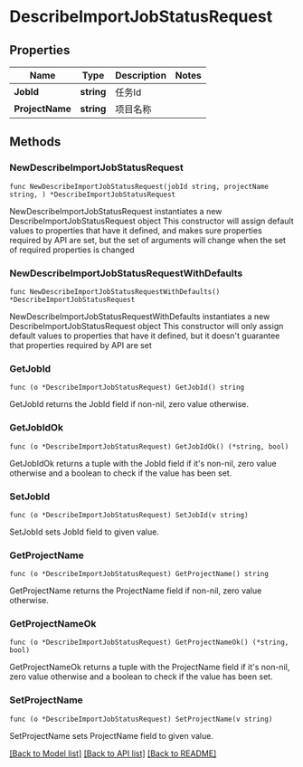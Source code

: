 # DescribeImportJobStatusRequest

## Properties

Name | Type | Description | Notes
------------ | ------------- | ------------- | -------------
**JobId** | **string** | 任务Id | 
**ProjectName** | **string** | 项目名称 | 

## Methods

### NewDescribeImportJobStatusRequest

`func NewDescribeImportJobStatusRequest(jobId string, projectName string, ) *DescribeImportJobStatusRequest`

NewDescribeImportJobStatusRequest instantiates a new DescribeImportJobStatusRequest object
This constructor will assign default values to properties that have it defined,
and makes sure properties required by API are set, but the set of arguments
will change when the set of required properties is changed

### NewDescribeImportJobStatusRequestWithDefaults

`func NewDescribeImportJobStatusRequestWithDefaults() *DescribeImportJobStatusRequest`

NewDescribeImportJobStatusRequestWithDefaults instantiates a new DescribeImportJobStatusRequest object
This constructor will only assign default values to properties that have it defined,
but it doesn't guarantee that properties required by API are set

### GetJobId

`func (o *DescribeImportJobStatusRequest) GetJobId() string`

GetJobId returns the JobId field if non-nil, zero value otherwise.

### GetJobIdOk

`func (o *DescribeImportJobStatusRequest) GetJobIdOk() (*string, bool)`

GetJobIdOk returns a tuple with the JobId field if it's non-nil, zero value otherwise
and a boolean to check if the value has been set.

### SetJobId

`func (o *DescribeImportJobStatusRequest) SetJobId(v string)`

SetJobId sets JobId field to given value.


### GetProjectName

`func (o *DescribeImportJobStatusRequest) GetProjectName() string`

GetProjectName returns the ProjectName field if non-nil, zero value otherwise.

### GetProjectNameOk

`func (o *DescribeImportJobStatusRequest) GetProjectNameOk() (*string, bool)`

GetProjectNameOk returns a tuple with the ProjectName field if it's non-nil, zero value otherwise
and a boolean to check if the value has been set.

### SetProjectName

`func (o *DescribeImportJobStatusRequest) SetProjectName(v string)`

SetProjectName sets ProjectName field to given value.



[[Back to Model list]](../README.md#documentation-for-models) [[Back to API list]](../README.md#documentation-for-api-endpoints) [[Back to README]](../README.md)


